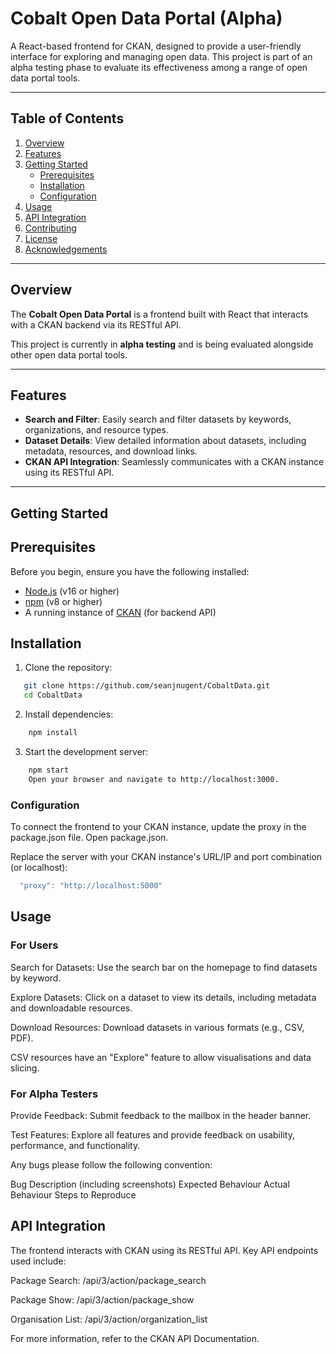# Cobalt Open Data Portal (Alpha)

A React-based frontend for CKAN, designed to provide a user-friendly interface for exploring and managing open data. This project is part of an alpha testing phase to evaluate its effectiveness among a range of open data portal tools.

---

## Table of Contents

1. [Overview](#overview)
2. [Features](#features)
3. [Getting Started](#getting-started)
   - [Prerequisites](#prerequisites)
   - [Installation](#installation)
   - [Configuration](#configuration)
4. [Usage](#usage)
5. [API Integration](#api-integration)
6. [Contributing](#contributing)
7. [License](#license)
8. [Acknowledgements](#acknowledgements)

---

## Overview

The **Cobalt Open Data Portal** is a frontend built with React that interacts with a CKAN backend via its RESTful API. 

This project is currently in **alpha testing** and is being evaluated alongside other open data portal tools.

---

## Features

- **Search and Filter**: Easily search and filter datasets by keywords, organizations, and resource types.
- **Dataset Details**: View detailed information about datasets, including metadata, resources, and download links.
- **CKAN API Integration**: Seamlessly communicates with a CKAN instance using its RESTful API.

---

## Getting Started

## Prerequisites

Before you begin, ensure you have the following installed:

- [Node.js](https://nodejs.org/) (v16 or higher)
- [npm](https://www.npmjs.com/) (v8 or higher)
- A running instance of [CKAN](https://ckan.org/) (for backend API)

## Installation

1. Clone the repository:
```bash
   git clone https://github.com/seanjnugent/CobaltData.git
   cd CobaltData
```

2. Install dependencies:
```bash
    npm install
```

3.  Start the development server:
```bash
    npm start
    Open your browser and navigate to http://localhost:3000.
```

### Configuration
To connect the frontend to your CKAN instance, update the proxy in the package.json file.
Open package.json.

Replace the server with your CKAN instance's URL/IP and port combination (or localhost):

```javascript
  "proxy": "http://localhost:5000"
```

## Usage
### For Users
Search for Datasets: Use the search bar on the homepage to find datasets by keyword.

Explore Datasets: Click on a dataset to view its details, including metadata and downloadable resources.

Download Resources: Download datasets in various formats (e.g., CSV, PDF).

CSV resources have an "Explore" feature to allow visualisations and data slicing.

### For Alpha Testers
Provide Feedback: Submit feedback to the mailbox in the header banner.

Test Features: Explore all features and provide feedback on usability, performance, and functionality.

Any bugs please follow the following convention:

Bug Description (including screenshots)
Expected Behaviour
Actual Behaviour
Steps to Reproduce

## API Integration
The frontend interacts with CKAN using its RESTful API. Key API endpoints used include:

Package Search: /api/3/action/package_search

Package Show: /api/3/action/package_show

Organisation List: /api/3/action/organization_list

For more information, refer to the CKAN API Documentation.
